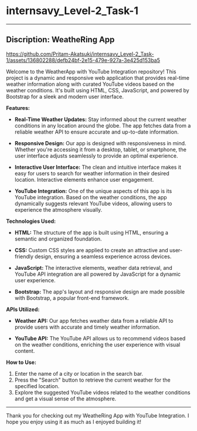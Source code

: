 # internsavy_Level-2_Task-1
-----
Discription:
**WeatheRing App**
---

https://github.com/Pritam-Akatsuki/internsavy_Level-2_Task-1/assets/136802288/defb24bf-2e15-479e-927a-3e425d153ba5


Welcome to the WeatherApp with YouTube Integration repository! This project is a dynamic and responsive web application that provides real-time weather information along with curated YouTube videos based on the weather conditions. It's built using HTML, CSS, JavaScript, and powered by Bootstrap for a sleek and modern user interface.

**Features:**

- **Real-Time Weather Updates:** Stay informed about the current weather conditions in any location around the globe. The app fetches data from a reliable weather API to ensure accurate and up-to-date information.

- **Responsive Design:** Our app is designed with responsiveness in mind. Whether you're accessing it from a desktop, tablet, or smartphone, the user interface adjusts seamlessly to provide an optimal experience.

- **Interactive User Interface:** The clean and intuitive interface makes it easy for users to search for weather information in their desired location. Interactive elements enhance user engagement.

- **YouTube Integration:** One of the unique aspects of this app is its YouTube integration. Based on the weather conditions, the app dynamically suggests relevant YouTube videos, allowing users to experience the atmosphere visually.

**Technologies Used:**

- **HTML:** The structure of the app is built using HTML, ensuring a semantic and organized foundation.

- **CSS:** Custom CSS styles are applied to create an attractive and user-friendly design, ensuring a seamless experience across devices.

- **JavaScript:** The interactive elements, weather data retrieval, and YouTube API integration are all powered by JavaScript for a dynamic user experience.

- **Bootstrap:** The app's layout and responsive design are made possible with Bootstrap, a popular front-end framework.

**APIs Utilized:**

- **Weather API:** Our app fetches weather data from a reliable API to provide users with accurate and timely weather information.

- **YouTube API:** The YouTube API allows us to recommend videos based on the weather conditions, enriching the user experience with visual content.

**How to Use:**

1. Enter the name of a city or location in the search bar.
2. Press the "Search" button to retrieve the current weather for the specified location.
3. Explore the suggested YouTube videos related to the weather conditions and get a visual sense of the atmosphere.
---

Thank you for checking out my WeatheRing App with YouTube Integration. I hope you enjoy using it as much as I enjoyed building it!
